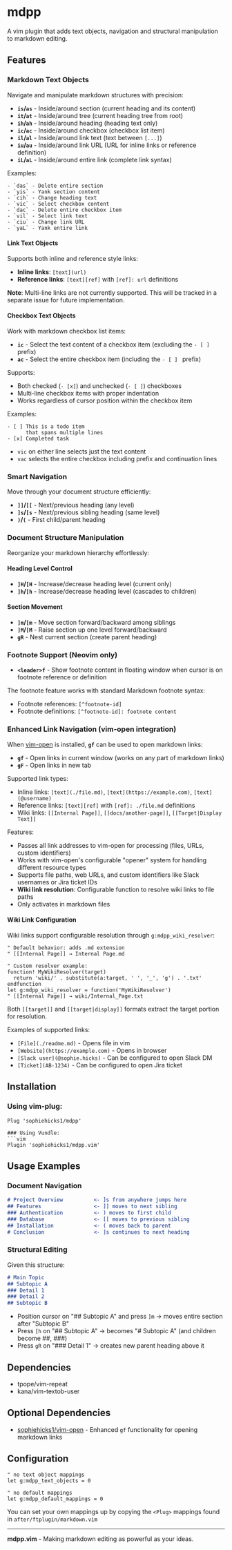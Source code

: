 # mdpp

A vim plugin that adds text objects, navigation and structural manipulation to markdown editing.

## Features

### Markdown Text Objects

Navigate and manipulate markdown structures with precision:

- **`is`/`as`** - Inside/around section (current heading and its content)
- **`it`/`at`** - Inside/around tree (current heading tree from root)  
- **`ih`/`ah`** - Inside/around heading (heading text only)
- **`ic`/`ac`** - Inside/around checkbox (checkbox list item)
- **`il`/`al`** - Inside/around link text (text between `[...]`)
- **`iu`/`au`** - Inside/around link URL (URL for inline links or reference definition)
- **`iL`/`aL`** - Inside/around entire link (complete link syntax)

Examples:
```
- `das` - Delete entire section
- `yis` - Yank section content  
- `cih` - Change heading text
- `vic` - Select checkbox content
- `dac` - Delete entire checkbox item
- `vil` - Select link text
- `ciu` - Change link URL
- `yaL` - Yank entire link
```

#### Link Text Objects

Supports both inline and reference style links:
- **Inline links**: `[text](url)` 
- **Reference links**: `[text][ref]` with `[ref]: url` definitions

**Note**: Multi-line links are not currently supported. This will be tracked in a separate issue for future implementation.

#### Checkbox Text Objects

Work with markdown checkbox list items:
- **`ic`** - Select the text content of a checkbox item (excluding the `- [ ] ` prefix)
- **`ac`** - Select the entire checkbox item (including the `- [ ] ` prefix)

Supports:
- Both checked (`- [x]`) and unchecked (`- [ ]`) checkboxes
- Multi-line checkbox items with proper indentation
- Works regardless of cursor position within the checkbox item

Examples:
```
- [ ] This is a todo item
      that spans multiple lines
- [x] Completed task
```
- `vic` on either line selects just the text content
- `vac` selects the entire checkbox including prefix and continuation lines

### Smart Navigation

Move through your document structure efficiently:

- **`]]`/`[[`** - Next/previous heading (any level)
- **`]s`/`[s`** - Next/previous sibling heading (same level)
- **`)`/`(`** - First child/parent heading

### Document Structure Manipulation

Reorganize your markdown hierarchy effortlessly:

#### Heading Level Control
- **`]H`/`[H`** - Increase/decrease heading level (current only)
- **`]h`/`[h`** - Increase/decrease heading level (cascades to children)

#### Section Movement  
- **`]m`/`[m`** - Move section forward/backward among siblings
- **`]M`/`[M`** - Raise section up one level forward/backward
- **`gR`** - Nest current section (create parent heading)

### Footnote Support (Neovim only)

- **`<leader>f`** - Show footnote content in floating window when cursor is on footnote reference or definition

The footnote feature works with standard Markdown footnote syntax:
- Footnote references: `[^footnote-id]`
- Footnote definitions: `[^footnote-id]: footnote content`

### Enhanced Link Navigation (vim-open integration)

When [vim-open](https://github.com/sophiehicks1/vim-open) is installed, **`gf`** can be used to open markdown links:

- **`gf`** - Open links in current window (works on any part of markdown links)
- **`gF`** - Open links in new tab

Supported link types:
- Inline links: `[text](./file.md)`, `[text](https://example.com)`, `[text](@username)`
- Reference links: `[text][ref]` with `[ref]: ./file.md` definitions  
- Wiki links: `[[Internal Page]]`, `[[docs/another-page]]`, `[[Target|Display Text]]`

Features:
- Passes all link addresses to vim-open for processing (files, URLs, custom identifiers)
- Works with vim-open's configurable "opener" system for handling different resource types
- Supports file paths, web URLs, and custom identifiers like Slack usernames or Jira ticket IDs
- **Wiki link resolution**: Configurable function to resolve wiki links to file paths
- Only activates in markdown files

#### Wiki Link Configuration

Wiki links support configurable resolution through `g:mdpp_wiki_resolver`:

```vim
" Default behavior: adds .md extension
" [[Internal Page]] → Internal Page.md

" Custom resolver example:
function! MyWikiResolver(target)
  return 'wiki/' . substitute(a:target, ' ', '_', 'g') . '.txt'
endfunction
let g:mdpp_wiki_resolver = function('MyWikiResolver')
" [[Internal Page]] → wiki/Internal_Page.txt
```

Both `[[target]]` and `[[target|display]]` formats extract the target portion for resolution.

Examples of supported links:
- `[File](./readme.md)` - Opens file in vim
- `[Website](https://example.com)` - Opens in browser  
- `[Slack user](@sophie.hicks)` - Can be configured to open Slack DM
- `[Ticket](AB-1234)` - Can be configured to open Jira ticket

<!-- ### Additional Features -->

<!-- - **`<C-f>`** (Insert mode) - Insert footnote with interactive prompt -->
<!-- - **`<C-l>`** (Insert mode) - Insert reference link with interactive prompt -->

## Installation

### Using vim-plug:
```vim
Plug 'sophiehicks1/mdpp'

### Using Vundle:
```vim
Plugin 'sophiehicks1/mdpp.vim'
```

## Usage Examples

### Document Navigation
```markdown
# Project Overview          <- ]s from anywhere jumps here
## Features                 <- ]] moves to next sibling  
### Authentication          <- ) moves to first child
### Database                <- [[ moves to previous sibling
## Installation             <- ( moves back to parent
# Conclusion                <- ]s continues to next heading
```

### Structural Editing
Given this structure:
```markdown
# Main Topic
## Subtopic A
### Detail 1
### Detail 2  
## Subtopic B
```

- Position cursor on "## Subtopic A" and press `]m` → moves entire section after "Subtopic B"
- Press `[h` on "## Subtopic A" → becomes "# Subtopic A" (and children become ##, ###)
- Press `gR` on "### Detail 1" → creates new parent heading above it

## Dependencies

- tpope/vim-repeat
- kana/vim-textob-user

## Optional Dependencies

- [sophiehicks1/vim-open](https://github.com/sophiehicks1/vim-open) - Enhanced `gf` functionality for opening markdown links

## Configuration

```vim
" no text object mappings
let g:mdpp_text_objects = 0

" no default mappings
let g:mdpp_default_mappings = 0
```

You can set your own mappings up by copying the `<Plug>` mappings found in `after/ftplugin/markdown.vim`

---

**mdpp.vim** - Making markdown editing as powerful as your ideas.
